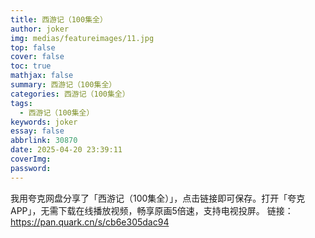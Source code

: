 ```yaml
---
title: 西游记（100集全）
author: joker
img: medias/featureimages/11.jpg
top: false
cover: false
toc: true
mathjax: false
summary: 西游记（100集全）
categories: 西游记（100集全）
tags:
  - 西游记（100集全）
keywords: joker
essay: false
abbrlink: 30870
date: 2025-04-20 23:39:11
coverImg:
password:
---
```


我用夸克网盘分享了「西游记（100集全）」，点击链接即可保存。打开「夸克APP」，无需下载在线播放视频，畅享原画5倍速，支持电视投屏。
链接：https://pan.quark.cn/s/cb6e305dac94
